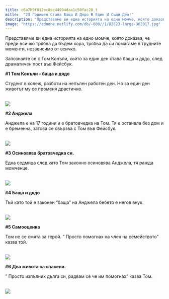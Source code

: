 ```yaml
---
title: c6a7b9f012ec8ec44994daa1c50fac20_t
mitle:  "23 Годишен Става Баща И Дядо В Един И Същи Ден!"
description: "Представяме ви една историята на едно момче, която доказва, че преди всичко трябва да бъдем хора, трябва да си помагаме в трудните моменти, независимо от всичко. Зап�"
image: "https://cdnone.netlify.com/db/-000//1/82823-large-362017.jpg"
---
```


 <p>Представяме ви една историята на едно момче, която доказва, че преди всичко трябва да бъдем хора, трябва да си помагаме в трудните моменти, независимо от всичко.</p>      <p>Запознайте се с Том Конъли, който за един ден става баща и дядо, след драматичен пост във Фейсбук.</p> <p><strong>#1 Том Конъли – баща и дядо</strong></p> <p>Студент в колеж, разботи на непълен работен ден. Но за един ден животът му се променя драстично.</p>      <p> <br/><img src="https://cdnone.netlify.com/db/-000//1/82823-large-362017.jpg"/><br/></p>  <p><strong>#2 Анджела</strong></p> <p>Анджела е на 17 години и е братовчедка на Том. Тя е останала без дом и е бременна, затова се свързва с Том във Фейсбук.</p> <p> <br/><img src="https://cdnone.netlify.com/db/-000//1/82823-large-362018.jpg"/><br/></p>      <p><strong>#3 Осиновява братовчедка си.</strong></p> <p>Една седмица след като Том законно осиновява Анджела, тя ражда момченце.</p> <p> <br/><img src="https://cdnone.netlify.com/db/-000//1/82823-large-362019.jpg"/><br/></p> <p><strong>#4 Баща и дядо</strong></p> <p>Тъй като той е законен “баща” на Анджела бебето е негов внук.</p> <p> <br/><img src="https://cdnone.netlify.com/db/-000//1/82823-large-362020.jpg"/><br/></p>      <p><strong>#5 Самооценка</strong></p> <p>Том не се смята за герой. ” Просто помогнах на член на семейството” казва той.</p> <p> <br/><img src="https://cdnone.netlify.com/db/-000//1/82823-large-362021.jpg"/><br/></p>  <p><strong>#6 Два живота са спасени.</strong></p>      <p>” Просто изпълних дълга си, радвам се че им помогнах” казва Том.</p> <p> <br/><img src="https://cdnone.netlify.com/db/-000//1/82823-large-362022.jpg"/><br/></p>       
